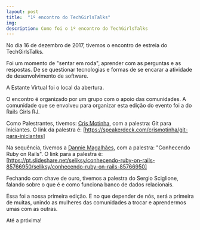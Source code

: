 ```yaml
---
layout: post
title:  "1º encontro do TechGirlsTalks"
img:
description: Como foi o 1º encontro do TechGirlsTalks
---
```


No dia 16 de dezembro de 2017, tivemos o encontro de estreia do TechGirlsTalks.

Foi um momento de "sentar em roda", aprender com as perguntas
e as respostas. De se questionar tecnologias e formas de 
se encarar a atividade de desenvolvimento de software.

A Estante Virtual foi o local da abertura. 

O encontro é organizado por um grupo com o apoio das comunidades. A comunidade que se envolveu para organizar esta edição do evento foi a do Rails Girls RJ.


Como Palestrantes, tivemos:
[Cris Motinha][Cris-Motinha], com a palestra: Git para Iniciantes. O link da palestra é: [https://speakerdeck.com/crismotinha/git-para-iniciantes]

Na sequência, tivemos a [Dannie Magalhães][Dannie-Magalhaes], com a palestra: "Conhecendo Ruby on Rails". O link para a palestra é: [https://pt.slideshare.net/seliksy/conhecendo-ruby-on-rails-85766950/seliksy/conhecendo-ruby-on-rails-85766950]

Fechando com chave de ouro, tivemos a palestra do Sergio Sciglione, falando sobre o que é e como funciona banco de dados relacionais.

Essa foi a nossa primeira edição. E no que depender de nós, será a primeira de muitas, unindo as mulheres das comunidades a trocar e aprendermos umas com as outras.

Até a próxima!

[https://pt.slideshare.net/seliksy/conhecendo-ruby-on-rails-85766950/seliksy/conhecendo-ruby-on-rails-85766950]: https://pt.slideshare.net/seliksy/conhecendo-ruby-on-rails-85766950/seliksy/conhecendo-ruby-on-rails-85766950
[https://speakerdeck.com/crismotinha/git-para-iniciantes]:   https://speakerdeck.com/crismotinha/git-para-iniciantes
[Cris-Motinha]: https://github.com/crismotinha
[Dannie-Magalhaes]: https://www.linkedin.com/in/danniemagalhaes/

